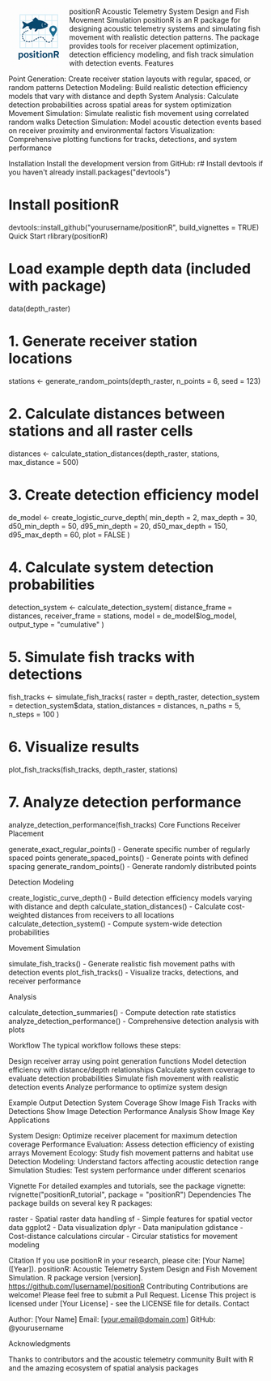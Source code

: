 # <img src="man/figures/logo.png" align="left" height="120" alt="" />


positionR
Acoustic Telemetry System Design and Fish Movement Simulation
positionR is an R package for designing acoustic telemetry systems and simulating fish movement with realistic detection patterns. The package provides tools for receiver placement optimization, detection efficiency modeling, and fish track simulation with detection events.
Features

Point Generation: Create receiver station layouts with regular, spaced, or random patterns
Detection Modeling: Build realistic detection efficiency models that vary with distance and depth
System Analysis: Calculate detection probabilities across spatial areas for system optimization
Movement Simulation: Simulate realistic fish movement using correlated random walks
Detection Simulation: Model acoustic detection events based on receiver proximity and environmental factors
Visualization: Comprehensive plotting functions for tracks, detections, and system performance

Installation
Install the development version from GitHub:
r# Install devtools if you haven't already
install.packages("devtools")

# Install positionR
devtools::install_github("yourusername/positionR", build_vignettes = TRUE)
Quick Start
rlibrary(positionR)

# Load example depth data (included with package)
data(depth_raster)

# 1. Generate receiver station locations
stations <- generate_random_points(depth_raster, n_points = 6, seed = 123)

# 2. Calculate distances between stations and all raster cells
distances <- calculate_station_distances(depth_raster, stations, max_distance = 500)

# 3. Create detection efficiency model
de_model <- create_logistic_curve_depth(
  min_depth = 2, max_depth = 30,
  d50_min_depth = 50, d95_min_depth = 20,
  d50_max_depth = 150, d95_max_depth = 60,
  plot = FALSE
)

# 4. Calculate system detection probabilities
detection_system <- calculate_detection_system(
  distance_frame = distances,
  receiver_frame = stations,
  model = de_model$log_model,
  output_type = "cumulative"
)

# 5. Simulate fish tracks with detections
fish_tracks <- simulate_fish_tracks(
  raster = depth_raster,
  detection_system = detection_system$data,
  station_distances = distances,
  n_paths = 5,
  n_steps = 100
)

# 6. Visualize results
plot_fish_tracks(fish_tracks, depth_raster, stations)

# 7. Analyze detection performance
analyze_detection_performance(fish_tracks)
Core Functions
Receiver Placement

generate_exact_regular_points() - Generate specific number of regularly spaced points
generate_spaced_points() - Generate points with defined spacing
generate_random_points() - Generate randomly distributed points

Detection Modeling

create_logistic_curve_depth() - Build detection efficiency models varying with distance and depth
calculate_station_distances() - Calculate cost-weighted distances from receivers to all locations
calculate_detection_system() - Compute system-wide detection probabilities

Movement Simulation

simulate_fish_tracks() - Generate realistic fish movement paths with detection events
plot_fish_tracks() - Visualize tracks, detections, and receiver performance

Analysis

calculate_detection_summaries() - Compute detection rate statistics
analyze_detection_performance() - Comprehensive detection analysis with plots

Workflow
The typical workflow follows these steps:

Design receiver array using point generation functions
Model detection efficiency with distance/depth relationships
Calculate system coverage to evaluate detection probabilities
Simulate fish movement with realistic detection events
Analyze performance to optimize system design

Example Output
Detection System Coverage
Show Image
Fish Tracks with Detections
Show Image
Detection Performance Analysis
Show Image
Key Applications

System Design: Optimize receiver placement for maximum detection coverage
Performance Evaluation: Assess detection efficiency of existing arrays
Movement Ecology: Study fish movement patterns and habitat use
Detection Modeling: Understand factors affecting acoustic detection range
Simulation Studies: Test system performance under different scenarios

Vignette
For detailed examples and tutorials, see the package vignette:
rvignette("positionR_tutorial", package = "positionR")
Dependencies
The package builds on several key R packages:

raster - Spatial raster data handling
sf - Simple features for spatial vector data
ggplot2 - Data visualization
dplyr - Data manipulation
gdistance - Cost-distance calculations
circular - Circular statistics for movement modeling

Citation
If you use positionR in your research, please cite:
[Your Name] ([Year]). positionR: Acoustic Telemetry System Design and Fish Movement Simulation. 
R package version [version]. https://github.com/[username]/positionR
Contributing
Contributions are welcome! Please feel free to submit a Pull Request.
License
This project is licensed under [Your License] - see the LICENSE file for details.
Contact

Author: [Your Name]
Email: [your.email@domain.com]
GitHub: @yourusername

Acknowledgments

Thanks to contributors and the acoustic telemetry community
Built with R and the amazing ecosystem of spatial analysis packages
